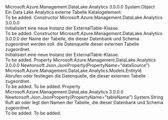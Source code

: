 <Type Name="ExternalTable" FullName="Microsoft.Azure.Management.DataLake.Analytics.Models.ExternalTable">
  <TypeSignature Language="C#" Value="public class ExternalTable" />
  <TypeSignature Language="ILAsm" Value=".class public auto ansi beforefieldinit ExternalTable extends System.Object" />
  <TypeSignature Language="DocId" Value="T:Microsoft.Azure.Management.DataLake.Analytics.Models.ExternalTable" />
  <TypeSignature Language="VB.NET" Value="Public Class ExternalTable" />
  <TypeSignature Language="F#" Value="type ExternalTable = class" />
  <AssemblyInfo>
    <AssemblyName>Microsoft.Azure.Management.DataLake.Analytics</AssemblyName>
    <AssemblyVersion>3.0.0.0</AssemblyVersion>
  </AssemblyInfo>
  <Base>
    <BaseTypeName>System.Object</BaseTypeName>
  </Base>
  <Interfaces />
  <Docs>
    <summary>
            Ein Data Lake Analytics externe Tabelle Katalogelement.
            </summary>
    <remarks>To be added.</remarks>
  </Docs>
  <Members>
    <Member MemberName=".ctor">
      <MemberSignature Language="C#" Value="public ExternalTable ();" />
      <MemberSignature Language="ILAsm" Value=".method public hidebysig specialname rtspecialname instance void .ctor() cil managed" />
      <MemberSignature Language="DocId" Value="M:Microsoft.Azure.Management.DataLake.Analytics.Models.ExternalTable.#ctor" />
      <MemberSignature Language="VB.NET" Value="Public Sub New ()" />
      <MemberType>Constructor</MemberType>
      <AssemblyInfo>
        <AssemblyName>Microsoft.Azure.Management.DataLake.Analytics</AssemblyName>
        <AssemblyVersion>3.0.0.0</AssemblyVersion>
      </AssemblyInfo>
      <Parameters />
      <Docs>
        <summary>
            Initialisiert eine neue Instanz der ExternalTable-Klasse.
            </summary>
        <remarks>To be added.</remarks>
      </Docs>
    </Member>
    <Member MemberName=".ctor">
      <MemberSignature Language="C#" Value="public ExternalTable (string tableName = null, Microsoft.Azure.Management.DataLake.Analytics.Models.EntityId dataSource = null);" />
      <MemberSignature Language="ILAsm" Value=".method public hidebysig specialname rtspecialname instance void .ctor(string tableName, class Microsoft.Azure.Management.DataLake.Analytics.Models.EntityId dataSource) cil managed" />
      <MemberSignature Language="DocId" Value="M:Microsoft.Azure.Management.DataLake.Analytics.Models.ExternalTable.#ctor(System.String,Microsoft.Azure.Management.DataLake.Analytics.Models.EntityId)" />
      <MemberSignature Language="VB.NET" Value="Public Sub New (Optional tableName As String = null, Optional dataSource As EntityId = null)" />
      <MemberSignature Language="F#" Value="new Microsoft.Azure.Management.DataLake.Analytics.Models.ExternalTable : string * Microsoft.Azure.Management.DataLake.Analytics.Models.EntityId -&gt; Microsoft.Azure.Management.DataLake.Analytics.Models.ExternalTable" Usage="new Microsoft.Azure.Management.DataLake.Analytics.Models.ExternalTable (tableName, dataSource)" />
      <MemberType>Constructor</MemberType>
      <AssemblyInfo>
        <AssemblyName>Microsoft.Azure.Management.DataLake.Analytics</AssemblyName>
        <AssemblyVersion>3.0.0.0</AssemblyVersion>
      </AssemblyInfo>
      <Parameters>
        <Parameter Name="tableName" Type="System.String" />
        <Parameter Name="dataSource" Type="Microsoft.Azure.Management.DataLake.Analytics.Models.EntityId" />
      </Parameters>
      <Docs>
        <param name="tableName">der Name der Tabelle, die dieser Datenbank und Schema zugeordnet werden soll.</param>
        <param name="dataSource">die Datenquelle dieser externen Tabelle zugeordnet.</param>
        <summary>
            Initialisiert eine neue Instanz der ExternalTable-Klasse.
            </summary>
        <remarks>To be added.</remarks>
      </Docs>
    </Member>
    <Member MemberName="DataSource">
      <MemberSignature Language="C#" Value="public Microsoft.Azure.Management.DataLake.Analytics.Models.EntityId DataSource { get; set; }" />
      <MemberSignature Language="ILAsm" Value=".property instance class Microsoft.Azure.Management.DataLake.Analytics.Models.EntityId DataSource" />
      <MemberSignature Language="DocId" Value="P:Microsoft.Azure.Management.DataLake.Analytics.Models.ExternalTable.DataSource" />
      <MemberSignature Language="VB.NET" Value="Public Property DataSource As EntityId" />
      <MemberSignature Language="F#" Value="member this.DataSource : Microsoft.Azure.Management.DataLake.Analytics.Models.EntityId with get, set" Usage="Microsoft.Azure.Management.DataLake.Analytics.Models.ExternalTable.DataSource" />
      <MemberType>Property</MemberType>
      <AssemblyInfo>
        <AssemblyName>Microsoft.Azure.Management.DataLake.Analytics</AssemblyName>
        <AssemblyVersion>3.0.0.0</AssemblyVersion>
      </AssemblyInfo>
      <Attributes>
        <Attribute>
          <AttributeName>Newtonsoft.Json.JsonProperty(PropertyName="dataSource")</AttributeName>
        </Attribute>
      </Attributes>
      <ReturnValue>
        <ReturnType>Microsoft.Azure.Management.DataLake.Analytics.Models.EntityId</ReturnType>
      </ReturnValue>
      <Docs>
        <summary>
            Abrufen oder festlegen die Datenquelle, die dieser externen Tabelle zugeordnet.
            </summary>
        <value>To be added.</value>
        <remarks>To be added.</remarks>
      </Docs>
    </Member>
    <Member MemberName="TableName">
      <MemberSignature Language="C#" Value="public string TableName { get; set; }" />
      <MemberSignature Language="ILAsm" Value=".property instance string TableName" />
      <MemberSignature Language="DocId" Value="P:Microsoft.Azure.Management.DataLake.Analytics.Models.ExternalTable.TableName" />
      <MemberSignature Language="VB.NET" Value="Public Property TableName As String" />
      <MemberSignature Language="F#" Value="member this.TableName : string with get, set" Usage="Microsoft.Azure.Management.DataLake.Analytics.Models.ExternalTable.TableName" />
      <MemberType>Property</MemberType>
      <AssemblyInfo>
        <AssemblyName>Microsoft.Azure.Management.DataLake.Analytics</AssemblyName>
        <AssemblyVersion>3.0.0.0</AssemblyVersion>
      </AssemblyInfo>
      <Attributes>
        <Attribute>
          <AttributeName>Newtonsoft.Json.JsonProperty(PropertyName="tableName")</AttributeName>
        </Attribute>
      </Attributes>
      <ReturnValue>
        <ReturnType>System.String</ReturnType>
      </ReturnValue>
      <Docs>
        <summary>
            Ruft ab oder legt den Namen der Tabelle, die dieser Datenbank und Schema zugeordnet.
            </summary>
        <value>To be added.</value>
        <remarks>To be added.</remarks>
      </Docs>
    </Member>
  </Members>
</Type>